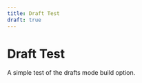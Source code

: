 ```yaml
---
title: Draft Test
draft: true
---
```


# Draft Test

A simple test of the drafts mode build option.
